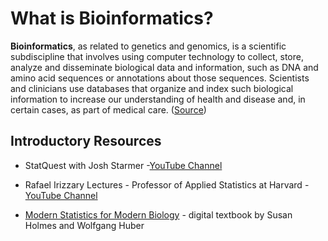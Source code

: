 
# What is Bioinformatics?

**Bioinformatics**, as related to genetics and genomics, is a scientific subdiscipline that involves using computer technology to collect, store, analyze and disseminate biological data and information, such as DNA and amino acid sequences or annotations about those sequences. Scientists and clinicians use databases that organize and index such biological information to increase our understanding of health and disease and, in certain cases, as part of medical care. ([Source](https://www.genome.gov/genetics-glossary/Bioinformatics))

## Introductory Resources

* StatQuest with Josh Starmer \-[YouTube Channel](https://www.youtube.com/results?search_query=statquest) 

* Rafael Irizzary Lectures - Professor of Applied Statistics at Harvard \- [YouTube Channel](https://www.youtube.com/user/RafalabChannel/featured)

* [Modern Statistics for Modern Biology](https://www.huber.embl.de/msmb/) - digital textbook by Susan Holmes and Wolfgang Huber